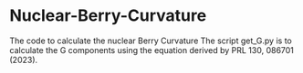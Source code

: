 # Nuclear-Berry-Curvature
The code to calculate the nuclear Berry Curvature
The script get_G.py is to calculate the G components using the equation derived by PRL 130, 086701 (2023).
